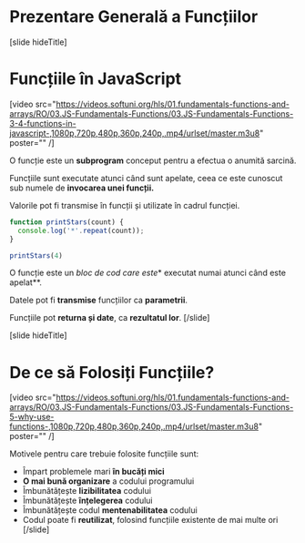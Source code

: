 # Prezentare Generală a Funcțiilor

[slide hideTitle]
# Funcțiile în JavaScript

[video src="https://videos.softuni.org/hls/01.fundamentals-functions-and-arrays/RO/03.JS-Fundamentals-Functions/03.JS-Fundamentals-Functions-3-4-functions-in-javascript-,1080p,720p,480p,360p,240p,.mp4/urlset/master.m3u8" poster="" /]

O funcție este un **subprogram** conceput pentru a efectua o anumită sarcină.

Funcțiile sunt executate atunci când sunt apelate, ceea ce este cunoscut sub numele de **invocarea unei funcții.**

Valorile pot fi transmise în funcții și utilizate în cadrul funcției.

``` js live
function printStars(count) {
  console.log('*'.repeat(count));
}

printStars(4)
```

O funcție este un **bloc de cod* care este** executat numai atunci când este apelat**.

Datele pot fi **transmise** funcțiilor ca **parametrii**.

Funcțiile pot **returna și date**, ca **rezultatul lor**.
[/slide]

[slide hideTitle]
# De ce să Folosiți Funcțiile?

[video src="https://videos.softuni.org/hls/01.fundamentals-functions-and-arrays/RO/03.JS-Fundamentals-Functions/03.JS-Fundamentals-Functions-5-why-use-functions-,1080p,720p,480p,360p,240p,.mp4/urlset/master.m3u8" poster="" /]

Motivele pentru care trebuie folosite funcțiile sunt:
- Împart problemele mari **în bucăți mici**
- **O mai bună organizare** a codului programului
- Îmbunătățește  **lizibilitatea** codului
- Îmbunătățește  **înțelegerea** codului
- Îmbunătățește codul **mentenabilitatea** codului
- Codul poate fi **reutilizat**, folosind funcțiile existente de mai multe ori
[/slide]
